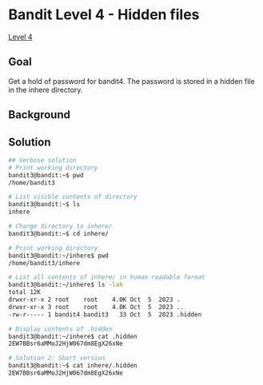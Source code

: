 Bandit Level 4 - Hidden files
==============================

[Level 4](https://overthewire.org/wargames/bandit/bandit4.html)

Goal
----

Get a hold of password for bandit4. 
The password is stored in a hidden 
file in the inhere directory. 


Background
----------


Solution
--------

```sh
## Verbose solution
# Print working directory
bandit3@bandit:~$ pwd
/home/bandit3

# List visible contents of directory
bandit3@bandit:~$ ls
inhere

# Change directory to inhere/
bandit3@bandit:~$ cd inhere/

# Print working directory
bandit3@bandit:~/inhere$ pwd
/home/bandit3/inhere

# List all contents of inhere/ in human readable format
bandit3@bandit:~/inhere$ ls -lah
total 12K
drwxr-xr-x 2 root    root    4.0K Oct  5  2023 .
drwxr-xr-x 3 root    root    4.0K Oct  5  2023 ..
-rw-r----- 1 bandit4 bandit3   33 Oct  5  2023 .hidden

# Display contents of .hidden
bandit3@bandit:~/inhere$ cat .hidden 
2EW7BBsr6aMMoJ2HjW067dm8EgX26xNe

# Solution 2: Short version
bandit3@bandit:~$ cat inhere/.hidden 
2EW7BBsr6aMMoJ2HjW067dm8EgX26xNe
```

